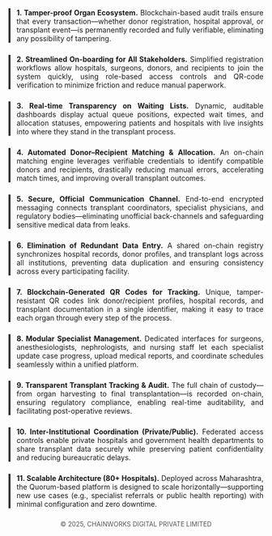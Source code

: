<div style="text-align: justify;">

<div style="border-left: 4px solid #333; padding-left: 12px; margin-bottom: 24px;">
<strong>1. Tamper-proof Organ Ecosystem.</strong> Blockchain-based audit trails ensure that every transaction—whether donor registration, hospital approval, or transplant event—is permanently recorded and fully verifiable, eliminating any possibility of tampering.
</div>

<div style="border-left: 4px solid #333; padding-left: 12px; margin-bottom: 24px;">
<strong>2. Streamlined On-boarding for All Stakeholders.</strong> Simplified registration workflows allow hospitals, surgeons, donors, and recipients to join the system quickly, using role-based access controls and QR-code verification to minimize friction and reduce manual paperwork.
</div>

<div style="border-left: 4px solid #333; padding-left: 12px; margin-bottom: 24px;">
<strong>3. Real-time Transparency on Waiting Lists.</strong> Dynamic, auditable dashboards display actual queue positions, expected wait times, and allocation statuses, empowering patients and hospitals with live insights into where they stand in the transplant process.
</div>

<div style="border-left: 4px solid #333; padding-left: 12px; margin-bottom: 24px;">
<strong>4. Automated Donor–Recipient Matching & Allocation.</strong> An on-chain matching engine leverages verifiable credentials to identify compatible donors and recipients, drastically reducing manual errors, accelerating match times, and improving overall transplant outcomes.
</div>

<div style="border-left: 4px solid #333; padding-left: 12px; margin-bottom: 24px;">
<strong>5. Secure, Official Communication Channel.</strong> End-to-end encrypted messaging connects transplant coordinators, specialist physicians, and regulatory bodies—eliminating unofficial back-channels and safeguarding sensitive medical data from leaks.
</div>

<div style="border-left: 4px solid #333; padding-left: 12px; margin-bottom: 24px;">
<strong>6. Elimination of Redundant Data Entry.</strong> A shared on-chain registry synchronizes hospital records, donor profiles, and transplant logs across all institutions, preventing data duplication and ensuring consistency across every participating facility.
</div>

<div style="border-left: 4px solid #333; padding-left: 12px; margin-bottom: 24px;">
<strong>7. Blockchain-Generated QR Codes for Tracking.</strong> Unique, tamper-resistant QR codes link donor/recipient profiles, hospital records, and transplant documentation in a single identifier, making it easy to trace each organ through every step of the process.
</div>

<div style="border-left: 4px solid #333; padding-left: 12px; margin-bottom: 24px;">
<strong>8. Modular Specialist Management.</strong> Dedicated interfaces for surgeons, anesthesiologists, nephrologists, and nursing staff let each specialist update case progress, upload medical reports, and coordinate schedules seamlessly within a unified platform.
</div>

<div style="border-left: 4px solid #333; padding-left: 12px; margin-bottom: 24px;">
<strong>9. Transparent Transplant Tracking & Audit.</strong> The full chain of custody—from organ harvesting to final transplantation—is recorded on-chain, ensuring regulatory compliance, enabling real-time auditability, and facilitating post-operative reviews.
</div>

<div style="border-left: 4px solid #333; padding-left: 12px; margin-bottom: 24px;">
<strong>10. Inter-Institutional Coordination (Private/Public).</strong> Federated access controls enable private hospitals and government health departments to share transplant data securely while preserving patient confidentiality and reducing bureaucratic delays.
</div>

<div style="border-left: 4px solid #333; padding-left: 12px; margin-bottom: 24px;">
<strong>11. Scalable Architecture (80+ Hospitals).</strong> Deployed across Maharashtra, the Quorum-based platform is designed to scale horizontally—supporting new use cases (e.g., specialist referrals or public health reporting) with minimal configuration and zero downtime.
</div>

<p style="text-align: center; font-size: 0.9em; color: #555;">
© 2025, CHAINWORKS DIGITAL PRIVATE LIMITED
</p>

</div>
